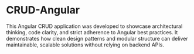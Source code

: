 # CRUD-Angular
This Angular CRUD application was developed to showcase architectural thinking, code clarity, and strict adherence to Angular best practices. It demonstrates how clean design patterns and modular structure can deliver maintainable, scalable solutions without relying on backend APIs.
